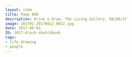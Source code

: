 ```yaml
---
layout: item
title: Page 060
description: Drink & Draw, The Living Gallery, 08/09/17
image: 201702_20170812_0022.jpg
date: 2017-06-01
ID: 2017-black-sketchbook
tags: 
- life drawing 
- people
---
```

